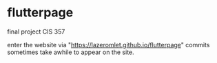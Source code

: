 # flutterpage
final project CIS 357

enter the website via "https://lazeromlet.github.io/flutterpage"
commits sometimes take awhile to appear on the site.
